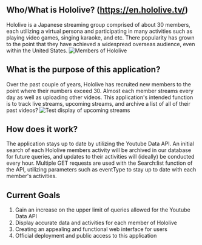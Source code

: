 ## Who/What is Hololive? (https://en.hololive.tv/)
Hololive is a Japanese streaming group comprised of about 30 members, each utilizing a virtual persona
and participating in many activities such as playing video games, singing karaoke, and etc.
There popularity has grown to the point that they have achieved a widespread overseas audience, even within the United States.
![Members of Hololive](https://i.imgur.com/CzJkeLJ.png)  

## What is the purpose of this application?
Over the past couple of years, Hololive has recruited new members to the point where their numbers exceed 30. Almost each member
streams every day as well as uploading other videos. This application's intended function is to track live streams, upcoming streams,
and archive a list of all of their past videos?
![Test display of upcoming streams](https://i.imgur.com/WgXN0Sa.png)


## How does it work?
The application stays up to date by utilizing the Youtube Data API. An initial search of each Hololive members activity will be archived
in our database for future queries, and updates to their activities will (ideally) be conducted every hour. Multiple GET requests are used
with the Search:list function of the API, utilizing parameters such as eventType to stay up to date with each member's activities.


## Current Goals
1. Gain an increase on the upper limit of queries allowed for the Youtube Data API
1. Display accurate data and activities for each member of Hololive
1. Creating an appealing and functional web interface for users
1. Official deployment and public access to this application
